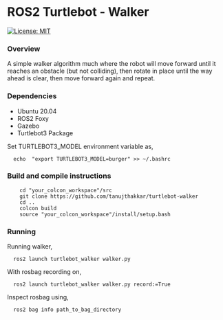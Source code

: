 
# ROS2 Turtlebot - Walker

[![License: MIT](https://img.shields.io/badge/License-MIT-blue.svg)](https://opensource.org/licenses/MIT)

### Overview
A simple walker algorithm much where the robot will move forward until it reaches an obstacle (but not colliding), then rotate in place until the way ahead is clear, then move forward again and repeat.

### Dependencies
<ul>
  <li>Ubuntu 20.04</li>
  <li>ROS2 Foxy</li>
  <li>Gazebo</li>
  <li>Turtlebot3 Package</li>
</ul>

Set TURTLEBOT3_MODEL environment variable as,
```
  echo  "export TURTLEBOT3_MODEL=burger" >> ~/.bashrc
```

### Build and compile instructions
```
    cd "your_colcon_workspace"/src
    git clone https://github.com/tanujthakkar/turtlebot-walker
    cd ..
    colcon build
    source "your_colcon_workspace"/install/setup.bash
```

### Running
Running walker,
```
  ros2 launch turtlebot_walker walker.py
```

With rosbag recording on,
```
  ros2 launch turtlebot_walker walker.py record:=True
```

Inspect rosbag using,
```
  ros2 bag info path_to_bag_directory
```
